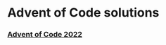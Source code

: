 # Advent of Code solutions

### [Advent of Code 2022](https://github.com/valeriybercha/aoc/tree/master/aoc-22)